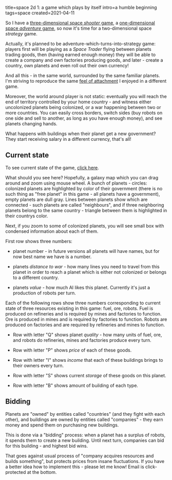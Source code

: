title=space 2d 1: a game which plays by itself
intro=a humble beginning
tags=space
created=2021-04-11

So I have a [three-dimensional space _shooter_ game][3d], a [one-dimensional space _adventure_ game][2d], so now it's time for a two-dimensional space _strategy_ game.

[3d]: space-10-finished-game-about-combat.html
[2d]: space-1d-8-colors-stats-challenge-mode.html
[ST]: https://en.wikipedia.org/wiki/Space_Trader_(Palm_OS)

Actually, it's planned to be adventure-which-turns-into-strategy game:
players first will be playing as a _Space Trader_ flying between planets trading goods,
then (having earned enough money) they will be able to create a company and own factories producing goods,
and later - create a country, own planets and even roll out their own currency!

And all this - in the same world, surrounded by the same familiar planets.
I'm striving to reproduce the same [feel of attachment][at] I enjoyed in a different game.

[at]: https://youtu.be/sn_ERwCzJ0k?t=186

Moreover, the world around player is not static: eventually you will reach the end of territory controlled by your home country - and witness either uncolonized planets being colonized, or a war happening between two or more countries.
You can easily cross borders, switch sides (buy robots on one side and sell to another, as long as you have enough money), and see planets changing hands.

What happens with buildings when their planet get a new government?
They start receiving salary in a different currency, that's all!


Current state
-------------

To see current state of the game, [click here][c].

[c]: space-2d-1-a-game-which-plays-by-itself/triangles.html

What should you see here?
Hopefully, a galaxy map which you can drag around and zoom using mouse wheel.
A bunch of planets - circles: colonized planets are highlighted by color of their government
(there is no such thing as "free planet" in this game - all planets have a government), empty planets are dull gray.
Lines between planets show which are connected - such planets are called "neighbours",
and if three neighboring planets belong to the same country - triangle between them is highlighted in their countrys color.

Next, if you zoom to some of colonized planets, you will see small box with condensed information about each of them.

First row shows three numbers:

* planet number - in future versions all planets will have names, but for now best name we have is a number.

* planets _distance to war_ - how many lines you need to travel from this planet in order to reach a planet which is either not colonized or belongs to a different country.

* planets _value_ - how much AI likes this planet. Currently it's just a production of robots per turn.

Each of the following rows show three numbers corresponding to current state of three resources existing in this game: fuel, ore, robots.
Fuel is produced on refineries and is required by mines and factories to function.
Ore is produced in mines and is required by factories to function.
Robots are produced on factories and are required by refineries and mines to function.

* Row with letter "Q" shows planet _quality_ - how many units of fuel, ore, and robots do refineries, mines and factories produce every turn.

* Row with letter "P" shows _price_ of each of these goods.

* Row with letter "I" shows _income_ that each of these buildings brings to their owners every turn.

* Row with letter "S" shows current _storage_ of these goods on this planet.

* Row with letter "B" shows amount of building of each type.

Bidding
-------

Planets are "owned" by entities called "countries" (and they fight with each other), and
buildings are owned by entities called "companies" - they earn money and spend them on purchasing new buildings.

This is done via a "bidding" process: when a planet has a surplus of robots, it spends them to create a new building.
Until next turn, companies can bid for this building - and highest bid wins.

That goes against usual process of "company acquires resources and builds something", but protects prices from insane fluctuations.
If you have a better idea how to implement this - please let me know! Email is click-protected at the bottom.
